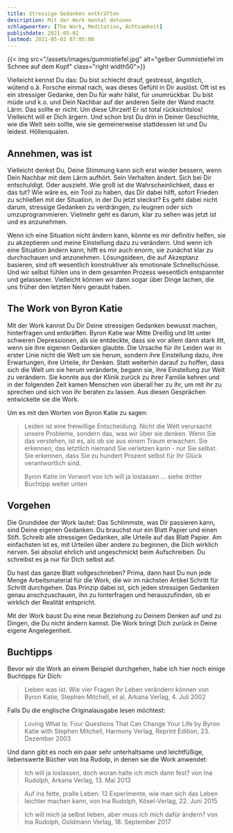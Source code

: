 ```yaml
---
title: Stressige Gedanken entkräften
description: Mit der Work mental detoxen
schlagwoerter: [The Work, Meditation, Achtsamkeit]
publishdate: 2021-05-02
lastmod: 2021-05-02 07:05:00
---
```


{{< img src="/assets/images/gummistiefel.jpg" alt="gelber Gummistiefel im Schnee auf dem Kopf" class="right width50">}}

Vielleicht kennst Du das: Du bist schlecht drauf, gestresst, ängstlich, wütend o.ä. Forsche einmal nach, was dieses Gefühl in Dir auslöst. Oft ist es ein stressiger Gedanke, den Du für wahr hälst, für unumrückbar. Du bist müde und k.o. und Dein Nachbar auf der anderen Seite der Wand macht Lärm. Das sollte er nicht. Um diese Uhrzeit! Er ist total rücksichtslos! Vielleicht will er Dich ärgern. Und schon bist Du drin in Deiner Geschichte, wie die Welt sein sollte, wie sie gemeinerweise stattdessen ist und Du leidest. Höllenqualen. 


## Annehmen, was ist

Vielleicht denkst Du, Deine Stimmung kann sich erst wieder bessern, wenn Dein Nachbar mit dem Lärm aufhört. Sein Verhalten ändert. Sich bei Dir entschuldigt. Oder auszieht. Wie groß ist die Wahrscheinlichkeit, dass er das tut? Wie wäre es, ein Tool zu haben, das Dir dabei hilft, sofort Frieden zu schließen mit der Situation, in der Du jetzt steckst? Es geht dabei nicht darum, stressige Gedanken zu verdrängen, zu leugnen oder sich umzuprogrammieren. Vielmehr geht es darum, klar zu sehen was jetzt ist und es anzunehmen. 

Wenn ich eine Situation nicht ändern kann, könnte es mir definitiv helfen, sie zu akzeptieren und meine Einstellung dazu zu verändern. Und wenn ich eine Situation ändern kann, hilft es mir auch enorm, sie zunächst klar zu durchschauen und anzunehmen. Lösungsideen, die auf Akzeptanz basieren, sind oft wesentlich konstruktiver als emotionale Schnellschüsse. Und wir selbst fühlen uns in dem gesamten Prozess wesentlich entspannter und gelassener. Vielleicht können wir dann sogar über Dinge lachen, die uns früher den letzten Nerv geraubt haben. 

## The Work von Byron Katie

Mit der Work kannst Du Dir Deine stressigen Gedanken bewusst machen, hinterfragen und entkräften. Byron Katie war Mitte Dreißig und litt unter schweren Depressionen, als sie entdeckte, dass sie vor allem dann stark litt, wenn sie ihre eigenen Gedanken glaubte. Die Ursache für ihr Leiden war in erster Linie nicht die Welt um sie herum, sondern ihre Einstellung dazu, ihre Erwartungen, ihre Urteile, ihr Denken. Statt weiterhin darauf zu hoffen, dass sich die Welt um sie herum veränderte, begann sie, ihre Einstellung zur Welt zu verändern. Sie konnte aus der Klinik zurück zu ihrer Familie kehren und in der folgenden Zeit kamen Menschen von überall her zu ihr, um mit ihr zu sprechen und sich von ihr beraten zu lassen. Aus diesen Gesprächen entwickelte sie die Work. 

Um es mit den Worten von Byron Katie zu sagen:

> Leiden ist eine freiwillige Entscheidung. Nicht die Welt verursacht unsere Probleme, sondern das, was wir über sie denken. Wenn Sie das verstehen, ist es, als ob sie aus einem Traum erwachen. Sie erkennen, das letztlich niemand Sie verletzen kann - nur Sie selbst. Sie erkennen, dass Sie zu hundert Prozent selbst für Ihr Glück verantwortlich sind. 
>
> Byron Katie im Vorwort von Ich will ja loslassen ... siehe dritter Buchtipp weiter unten


## Vorgehen

Die Grundidee der Work lautet: Das Schlimmste, was Dir passieren kann, sind Deine eigenen Gedanken. Du brauchst nur ein Blatt Papier und einen Stift. Schreib alle stressigen Gedanken, alle Urteile auf das Blatt Papier. Am einfachsten ist es, mit Urteilen über andere zu beginnen, die Dich wirklich nerven. Sei absolut ehrlich und ungeschmickt beim Aufschreiben. Du schreibst es ja nur für Dich selbst auf. 

Du hast das ganze Blatt vollgeschrieben? Prima, dann hast Du nun jede Menge Arbeitsmaterial für die Work, die wir im nächsten Artikel Schritt für Schritt durchgehen. Das Prinzip dabei ist, sich jeden stressigen Gedanken genau anschzuschauen, ihn zu hinterfragen und herauszufinden, ob er wirklich der Realität entspricht. 

Mit der Work baust Du eine neue Beziehung zu Deinem Denken auf und zu Dingen, die Du nicht ändern kannst. Die Work bringt Dich zurück in Deine eigene Angelegenheit. 

## Buchtipps

Bevor wir die Work an einem Beispiel durchgehen, habe ich hier noch einige Buchtipps für Dich:

> Lieben was ist. Wie vier Fragen Ihr Leben verändern können von Byron Katie, Stephen Mitchell, et al, Arkana Verlag, 4. Juli 2002

Falls Du die englische Originalausgabe lesen möchtest: 
> Loving What Is: Four Questions That Can Change Your Life by Byron Katie with Stephen Mitchell, Harmony Verlag, Reprint Edition, 23. Dezember 2003

Und dann gibt es noch ein paar sehr unterhaltsame und leichtfüßige, liebenswerte Bücher von Ina Rudolp, in denen sie die Work anwendet:

> Ich will ja loslassen, doch woran halte ich mich dann fest? von Ina Rudolph, Arkana Verlag, 13. Mai 2013

> Auf ins fette, pralle Leben: 12 Experimente, wie man sich das Leben leichter machen kann, von Ina Rudolph, Kösel-Verlag, 22. Juni 2015

> Ich will mich ja selbst lieben, aber muss ich mich dafür ändern? von Ina Rudolph, Goldmann Verlag, 18. September 2017





